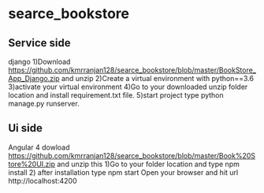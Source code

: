 # searce_bookstore

Service side
------------
django
1)Download  https://github.com/kmrranjan128/searce_bookstore/blob/master/BookStore_App_Django.zip and unzip 
2)Create a virtual environment with python==3.6
3)activate your virtual environment
4)Go to your downloaded unzip folder location and install requirement.txt file.
5)start project type python manage.py runserver.


Ui side
-------
Angular 4
dowload https://github.com/kmrranjan128/searce_bookstore/blob/master/Book%20Store%20UI.zip and unzip this 
1)Go to your folder location and type npm install 
2) after installation type npm start
Open your browser and hit url http://localhost:4200

